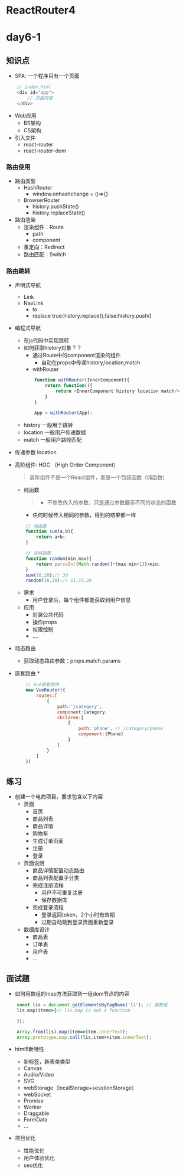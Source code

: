 # ReactRouter4


# day6-1

## 知识点
* SPA: 一个程序只有一个页面
```js
    // index.html
    <div id="app">
        // 页面内容
    </div>
```

* Web应用
    * BS架构
    * CS架构
* 引入文件
    * react-router
    * react-router-dom

### 路由使用
* 路由类型
    * HashRouter
        * window.onhashchange = ()=>{}
    * BrowserRouter
        * history.pushState()
        * history.replaceState()
* 路由渲染
    * 渲染组件：Route
        * path
        * component
    * 重定向：Redirect
    * 路由匹配：Switch
        
### 路由跳转
* 声明式导航
    * Link
    * NavLink
        * to        
        * replace   true:history.replace(),false:history.push()
* 编程式导航
    * 在js代码中实现跳转
    * 如何获取history对象？？
        * 通过Route中的component渲染的组件
            * 自动在props中传递history,location,match
        * withRouter
        ```js
            function withRouter(InnerComponent){
                return function(){
                    return <InnerComponent history location match/>
                }
            }

            App = withRouter(App);
        ```
    * history   一般用于跳转
    * location  一般用户传递数据
    * match     一般用户路径匹配
* 传递参数
    location

* 高阶组件: HOC （High Order Component）
    > 高阶组件不是一个React组件，而是一个包装函数（纯函数）
    * 纯函数
        > * 不修改传入的参数，只是通过参数展示不同的状态的函数
        * 任何时候传入相同的参数，得到的结果都一样
    ```js
        // 纯函数
        function sum(a,b){
            return a+b;
        }

        // 非纯函数
        function random(min,max){
            return parseInt(Math.random()*(max-min+1))+min;
        }
        sum(10,20);// 30
        random(10,20);// 11,15,20

    ```
    * 需求
        * 用户登录后，每个组件都能获取到用户信息
    * 应用
        * 封装公共代码
        * 操作props
        * 权限控制
        * ....
* 动态路由
    * 获取动态路由参数：props.match.params
* 嵌套路由
    * 
    ```js
        // Vue嵌套路由
        new VueRouter({
            routes:[
                {
                    path:'/category',
                    component:Category,
                    children:[
                        {
                            path:'phone', // /category/phone
                            component:{Phone}
                        }
                    ]
                }
            ]
        })

    ```
## 练习
* 创建一个电商项目，要求包含以下内容
    * 页面
        * 首页
        * 商品列表
        * 商品详情
        * 购物车
        * 生成订单页面
        * 注册
        * 登录
    * 页面说明
        * 商品详情配置动态路由
        * 商品列表配置子分类
        * 完成注册流程
            * 用户不可重复注册
            * 保存数据库
        * 完成登录流程
            * 登录返回token，2个小时有效期
            * 过期自动跳到登录页面重新登录
    * 数据库设计
        * 商品表
        * 订单表
        * 用户表
        * ...


## 面试题
* 如何用数组的map方法获取到一组dom节点的内容
```js
    const lis = document.getElementsByTagName('li'); // 类数组
    lis.map(item=>{// lis.map is not a function

    });

    Array.from(lis).map(item=>item.innerText);
    Array.prototype.map.call(lis,item=>item.innerText);
```
* html5新特性
    * 新标签，新表单类型
    * Canvas
    * Audio/Video
    * SVG
    * webStorage（localStorage+sesstionStorage）
    * webSocket
    * Promise
    * Worker
    * Draggable
    * FormData
    * ...

* 项目优化
    * 性能优化
    * 用户体验优化
    * seo优化
